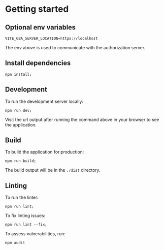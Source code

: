 # Getting started

## Optional env variables

```
VITE_GBA_SERVER_LOCATION=https://localhost
```

The env above is used to communicate with the authorization server.

## Install dependencies

```
npm install;
```

## Development

To run the development server locally:

```
npm run dev;
```

Visit the url output after running the command above in your browser to see the application.

## Build

To build the application for production:

```
npm run build;
```

The build output will be in the `./dist` directory.

## Linting

To run the linter:

```
npm run lint;
```

To fix linting issues:

```
npm run lint --fix;
```

To assess vulnerabilities, run:

```
npm audit
```
